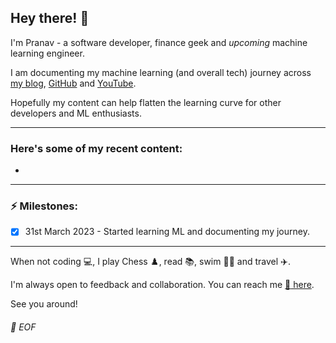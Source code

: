 ## Hey there! 👋

I'm Pranav - a software developer, finance geek and *upcoming* machine learning engineer.

I am documenting my machine learning (and overall tech) journey across [my blog](https://mlpranav.com/), [GitHub](https://github.com/MLpranav) and [YouTube](https://www.youtube.com/@MLpranav).

Hopefully my content can help flatten the learning curve for other developers and ML enthusiasts.

---

### Here's some of my recent content:

  - []()

---

### :zap: Milestones:

  - [x] 31st March 2023 - Started learning ML and documenting my journey.

---

When not coding :computer:, I play Chess :chess_pawn:, read :books:, swim :swimming_man: and travel :airplane:.

I'm always open to feedback and collaboration. You can reach me [:speech_balloon: here](mailto:pranavmittal.ml@gmail.com).

See you around!

###### 💾 EOF
